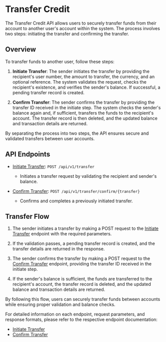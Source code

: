 # Transfer Credit

The Transfer Credit API allows users to securely transfer funds from their account to another user's account within the system. The process involves two steps: initiating the transfer and confirming the transfer.

## Overview

To transfer funds to another user, follow these steps:

1. **Initiate Transfer**: The sender initiates the transfer by providing the recipient's user number, the amount to transfer, the currency, and an optional reference. The system validates the request, checks the recipient's existence, and verifies the sender's balance. If successful, a pending transfer record is created.

2. **Confirm Transfer**: The sender confirms the transfer by providing the transfer ID received in the initiate step. The system checks the sender's balance again and, if sufficient, transfers the funds to the recipient's account. The transfer record is then deleted, and the updated balance and transaction details are returned.

By separating the process into two steps, the API ensures secure and validated transfers between user accounts.

## API Endpoints

- [Initiate Transfer](/transfer/initiate-transfer.md): `POST /api/v1/transfer`
  - Initiates a transfer request by validating the recipient and sender's balance.

- [Confirm Transfer](/transfer/confirm-transfer.md): `POST /api/v1/transfer/confirm/{transfer}`
  - Confirms and completes a previously initiated transfer.

## Transfer Flow

1. The sender initiates a transfer by making a POST request to the [Initiate Transfer](/transfer/initiate-transfer.md) endpoint with the required parameters.

2. If the validation passes, a pending transfer record is created, and the transfer details are returned in the response.

3. The sender confirms the transfer by making a POST request to the [Confirm Transfer](/transfer/confirm-transfer.md) endpoint, providing the transfer ID received in the initiate step.

4. If the sender's balance is sufficient, the funds are transferred to the recipient's account, the transfer record is deleted, and the updated balance and transaction details are returned.

By following this flow, users can securely transfer funds between accounts while ensuring proper validation and balance checks.

For detailed information on each endpoint, request parameters, and response formats, please refer to the respective endpoint documentation:

- [Initiate Transfer](/transfer/initiate-transfer.md)
- [Confirm Transfer](/transfer/confirm-transfer.md)